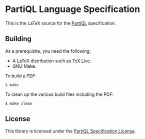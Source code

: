 # PartiQL Language Specification

This is the LaTeX source for the [PartiQL] specification.

## Building

As a prerequisite, you need the following:

* A LaTeX distribution such as [TeX Live][texlive].
* GNU Make.

To build a PDF:

```
$ make
```

To clean up the various build files including the PDF:

```
$ make clean
```

## License

This library is licensed under the [PartiQL Specification License][license]. 

[partiql]: https://partiql.org/
[texlive]: https://www.tug.org/texlive/
[license]: LICENSE